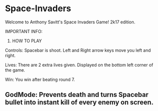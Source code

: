 # Space-Invaders
Welcome to Anthony Savitt's Space Invaders Game! 2k17 edition. 

IMPORTANT INFO:

1. HOW TO PLAY 

Controls: Spacebar is shoot. Left and Right arrow keys move you left and right. 

Lives: There are 2 extra lives given. Displayed on the bottom left corner of the game. 

Win: You win after beating round 7. 

GodMode: Prevents death and turns Spacebar bullet into instant kill of every enemy on screen.
-------------------------------------------------------------------------------------------------------------------------------------------

